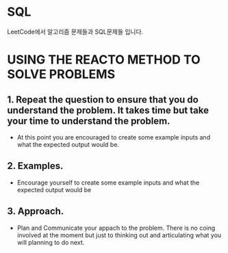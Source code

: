 # SQL

LeetCode에서 알고리즘 문제들과 SQL문제들 입니다.
# USING THE REACTO METHOD TO SOLVE PROBLEMS
## 1. Repeat the question to ensure that you do understand the problem. It takes time but take your time to understand the problem. 
-   At this point you are encouraged to create some example inputs and what the expected output would be.
## 2. Examples. 
-   Encourage yourself to create some example inputs and what the expected output would be

## 3. Approach. 
-   Plan and Communicate your appach to the problem. There is no coing involved at the moment but just to thinking out and articulating what you will planning to do next.
   
